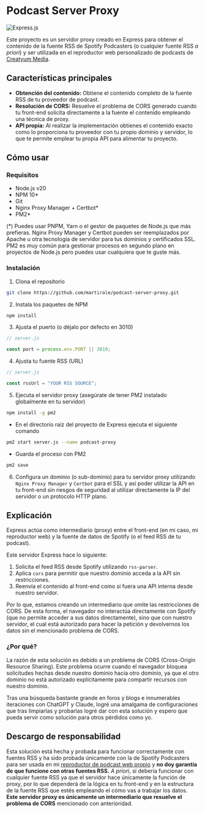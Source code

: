 # Podcast Server Proxy

![Express.js](https://img.shields.io/badge/express.js-%23404d59.svg?style=for-the-badge&logo=express&logoColor=%2361DAFB)

Este proyecto es un servidor proxy creado en Express para obtener el contenido de la fuente RSS de Spotify Podcasters (o cualquier fuente RSS _a priori_) y ser utilizada en el reproductor web personalizado de podcasts de [Creatyum Media](https://creatyum.media/podcast).

## Características principales

- **Obtención del contenido:** Obtiene el contenido completo de la fuente RSS de tu proveedor de podcast.
- **Resolución de CORS:** Resuelve el problema de CORS generado cuando tu front-end solicita directamente a la fuente el contenido empleando una técnica de proxy.
- **API propia:** Al realizar la implementación obtienes el contenido exacto como lo proporciona tu proveedor con tu propio dominio y servidor, lo que te permite emplear tu propia API para alimentar tu proyecto.

## Cómo usar

### Requisitos

- Node.js v20
- NPM 10\*
- Git
- Nginx Proxy Manager + Certbot\*
- PM2\*

(\*) Puedes usar PNPM, Yarn o el gestor de paquetes de Node.js que más prefieras. Nginx Proxy Manager y Certbot pueden ser reemplazados por Apache u otra tecnología de servidor para tus dominios y certificados SSL. PM2 es muy común para gestionar procesos en segundo plano en proyectos de Node.js pero puedes usar cualquiera que te guste más.

### Instalación

1. Clona el repositorio

```sh
git clone https://github.com/martirale/podcast-server-proxy.git
```

2. Instala los paquetes de NPM

```sh
npm install
```

3. Ajusta el puerto (o déjalo por defecto en 3010)

```js
// server.js

const port = process.env.PORT || 3010;
```

4. Ajusta tu fuente RSS (URL)

```js
// server.js

const rssUrl = "YOUR RSS SOURCE";
```

5. Ejecuta el servidor proxy (asegúrate de tener PM2 instalado globalmente en tu servidor)

```sh
npm install -g pm2
```

- En el directorio raíz del proyecto de Express ejecuta el siguiente comando

```sh
pm2 start server.js --name podcast-proxy
```

- Guarda el proceso con PM2

```sh
pm2 save
```

6. Configura un dominio (o sub-dominio) para tu servidor proxy utilizando `Nginx Proxy Manager` y `Certbot` para el SSL y así poder utilizar la API en tu front-end sin riesgos de seguridad al utilizar directamente la IP del servidor o un protocolo HTTP plano.

## Explicación

Express actúa como intermediario (proxy) entre el front-end (en mi caso, mi reproductor web) y la fuente de datos de Spotify (o el feed RSS de tu podcast).

Este servidor Express hace lo siguiente:

1. Solicita el feed RSS desde Spotify utilizando `rss-parser`.
2. Aplica `cors` para permitir que nuestro dominio acceda a la API sin restricciones.
3. Reenvía el contenido al front-end como si fuera una API interna desde nuestro servidor.

Por lo que, estamos creando un intermediario que omite las restricciones de CORS. De esta forma, el navegador no interactúa directamente con Spotify (que no permite acceder a sus datos directamente), sino que con nuestro servidor, el cual está autorizado para hacer la petición y devolvernos los datos sin el mencionado problema de CORS.

### ¿Por qué?

La razón de esta solución es debido a un problema de CORS (Cross-Origin Resource Sharing). Este problema ocurre cuando el navegador bloquea solicitudes hechas desde nuestro dominio hacia otro dominio, ya que el otro dominio no está autorizado explícitamente para compartir recursos con nuestro dominio.

Tras una búsqueda bastante grande en foros y blogs e innumerables iteraciones con ChatGPT y Claude, logré una amalgama de configuraciones que tras limpiarlas y probarlas logré dar con esta solución y espero que pueda servir como solución para otros pérdidos como yo.

## Descargo de responsabilidad

Esta solución está hecha y probada para funcionar correctamente con fuentes RSS y ha sido probada únicamente con la de Spotify Podcasters para ser usada en mi [reproductor de podcast web propio](https://creatyum.media/podcast) y **no doy garantía de que funcione con otras fuentes RSS.** _A priori_, sí debería funcionar con cualquier fuente RSS ya que el servidor hace únicamente la función de proxy, por lo que dependerá de la lógica en tu front-end y en la estructura de la fuente RSS que estés empleando el cómo vas a trabajar los datos. **Este servidor proxy es únicamente un intermediario que resuelve el problema de CORS** mencionado con anterioridad.
